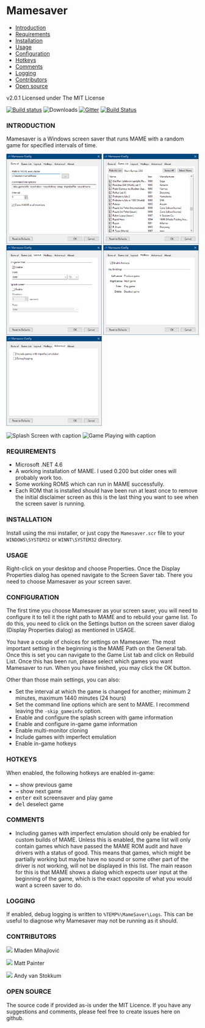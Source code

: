 # Mamesaver

- [Introduction](#introduction)
- [Requirements](#requirements)
- [Installation](#installation)
- [Usage](#usage)
- [Configuration](#configuration)
- [Hotkeys](#hotkeys)
- [Comments](#comments)
- [Logging](#logging)
- [Contributors](#contributors)
- [Open source](#open-source)


v2.0.1
Licensed under The MIT License

[![Build status](https://ci.appveyor.com/api/projects/status/2b8n7te1bq8rf1pp?svg=true)](https://ci.appveyor.com/project/mmihajlovic/mamesaver)
![Downloads](https://img.shields.io/github/downloads/mika76/mamesaver/total.svg?colorB=green)
[![Gitter](https://badges.gitter.im/mika76/mamesaver.svg)](https://gitter.im/mika76/mamesaver?utm_source=badge&utm_medium=badge&utm_campaign=pr-badge&utm_content=badge)
[![Build Status](https://mmihajlovic.visualstudio.com/mamesaver/_apis/build/status/mika76.mamesaver)](https://mmihajlovic.visualstudio.com/mamesaver/_build/latest?definitionId=2)

### INTRODUCTION

Mamesaver is a Windows screen saver that runs MAME with a random game for specified intervals of time.

<img src="Resources/SettingsPanel1.png" width="250" title="General Setting"> <img src="Resources/SettingsPanel2.png" width="250" title="Game List"> <img src="Resources/SettingsPanel3.png" width="250" title="Layout Settings">
<img src="Resources/SettingsPanel4.png" width="250" title="Hotkey Settings"> <img src="Resources/SettingsPanel5.png" width="250" title="Advanced Settings">

<img src="Resources/Splash.png" width="250" title="Splash Screen with caption"> <img src="Resources/Game.jpg" width="250" title="Game Playing with caption">

### REQUIREMENTS
* Microsoft .NET 4.6
* A working installation of MAME. I used 0.200 but older ones will probably work too.
* Some working ROMS which can run in MAME successfully.
* Each ROM that is installed should have been run at least once to remove the initial disclaimer screen as this is the last thing you want to see when the screen saver is running.

### INSTALLATION
Install using the msi installer, or just copy the `Mamesaver.scr` file to your `WINDOWS\SYSTEM32` or `WINNT\SYSTEM32` directory.

### USAGE

Right-click on your desktop and choose Properties. Once the Display Properties dialog has opened navigate to the Screen Saver tab. There you need to choose Mamesaver as your screen saver.

### CONFIGURATION

The first time you choose Mamesaver as your screen saver, you will need to configure it to tell it the right path to MAME and to rebuild your game list. To do this, you need to click on the Settings button on the screen saver dialog (Display Properties dialog) as mentioned in USAGE.

You have a couple of choices for settings on Mamesaver. The most important setting in the beginning is the MAME Path on the General tab. Once this is set you can navigate to the Game List tab and click on Rebuild List. Once this has been run, please select which games you want Mamesaver to run. When you have finished, you may click the OK button.

Other than those main settings, you can also:

* Set the interval at which the game is changed for another; minimum 2 minutes, maximum 1440 minutes (24 hours)
* Set the command line options which are sent to MAME. I recommend leaving the `-skip_gameinfo` option.
* Enable and configure the splash screen with game information
* Enable and configure in-game game information
* Enable multi-monitor cloning
* Include games with imperfect emulation
* Enable in-game hotkeys

### HOTKEYS

When enabled, the following hotkeys are enabled in-game:

* <kbd>←</kbd> show previous game 
* <kbd>→</kbd> show next game
* <kbd>enter</kbd> exit screensaver and play game
* <kbd>del</kbd> deselect game

### COMMENTS

* Including games with imperfect emulation should only be enabled for custom builds of MAME. Unless this is enabled, the game list will only contain games which have passed the MAME ROM audit and have drivers with a status of good. This means that games, which might be partially working but maybe have no sound or some other part of the driver is not working, will not be displayed in this list. The main reason for this is that MAME shows a dialog which expects user input at the beginning of the game, which is the exact opposite of what you would want a screen saver to do.

### LOGGING

If enabled, debug logging is written to `%TEMP%\MameSaver\Logs`. This can be useful to diagnose why Mamesaver may not be running as it should. 

### CONTRIBUTORS
![](https://avatars2.githubusercontent.com/u/229311?s=44&v=4) Mladen Mihajlović

![](https://avatars2.githubusercontent.com/u/1732347?s=44&v=4) Matt Painter

![](https://avatars2.githubusercontent.com/u/1904424?s=44&v=4) Andy van Stokkum

### OPEN SOURCE
The source code if provided as-is under the MIT Licence. If you have any suggestions and comments, please feel free to create issues here on github.
